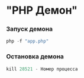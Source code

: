 # "PHP Демон"

### Запуск демона

```php
php -f "app.php"
```

### Остановка демона
```php
kill 28521 - Номер процесса
```